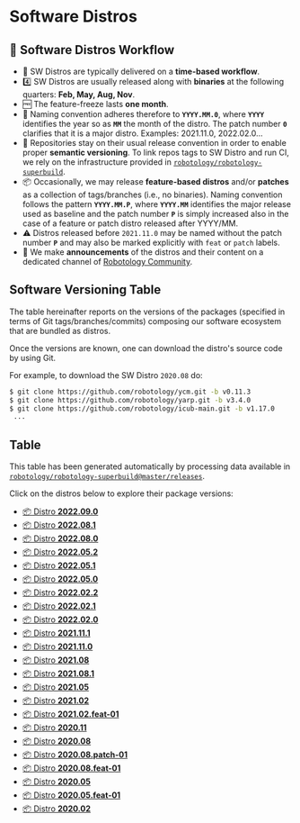 Software Distros
===

## 🚀 Software Distros Workflow
- 📅 SW Distros are typically delivered on a **time-based workflow**.
- 4️⃣ SW Distros are usually released along with **binaries** at the following quarters: **Feb, May, Aug, Nov**.
- 🆓 The feature-freeze lasts **one month**.
- 📛 Naming convention adheres therefore to **`YYYY.MM.0`**, where **`YYYY`** identifies the year so as **`MM`** the month of the distro. The patch number **`0`** clarifies that it is a major distro. Examples: 2021.11.0, 2022.02.0...
- 📝 Repositories stay on their usual release convention in order to enable proper **semantic versioning**. To link repos tags to SW Distro and run CI, we rely on the infrastructure provided in [`robotology/robotology-superbuild`](https://github.com/robotology/robotology-superbuild).
- 📦 Occasionally, we may release **feature-based distros** and/or **patches** as a collection of tags/branches (i.e., no binaries). Naming convention follows the pattern **`YYYY.MM.P`**, where **`YYYY.MM`** identifies the major release used as baseline and the patch number **`P`** is simply increased also in the case of a feature or patch distro released after YYYY/MM.
- ⚠ Distros released before `2021.11.0` may be named without the patch number **`P`** and may also be marked explicitly with `feat` or `patch` labels. 
- 📢 We make **announcements** of the distros and their content on a dedicated channel of [Robotology Community](https://github.com/robotology/community/discussions/categories/releases).

## Software Versioning Table
The table hereinafter reports on the versions of the packages (specified in terms of Git tags/branches/commits)
composing our software ecosystem that are bundled as distros.

Once the versions are known, one can download the distro's source code by using Git.

For example, to download the SW Distro `2020.08` do:
```sh
$ git clone https://github.com/robotology/ycm.git -b v0.11.3
$ git clone https://github.com/robotology/yarp.git -b v3.4.0
$ git clone https://github.com/robotology/icub-main.git -b v1.17.0
 ...
```

## Table
This table has been generated automatically by processing data available in [`robotology/robotology-superbuild@master/releases`](https://github.com/robotology/robotology-superbuild/tree/master/releases).

Click on the distros below to explore their package versions:

- [📦 Distro **2022.09.0**](./2022.09.0.md)
- [📦 Distro **2022.08.1**](./2022.08.1.md)
- [📦 Distro **2022.08.0**](./2022.08.0.md)
- [📦 Distro **2022.05.2**](./2022.05.2.md)
- [📦 Distro **2022.05.1**](./2022.05.1.md)
- [📦 Distro **2022.05.0**](./2022.05.0.md)
- [📦 Distro **2022.02.2**](./2022.02.2.md)
- [📦 Distro **2022.02.1**](./2022.02.1.md)
- [📦 Distro **2022.02.0**](./2022.02.0.md)
- [📦 Distro **2021.11.1**](./2021.11.1.md)
- [📦 Distro **2021.11.0**](./2021.11.0.md)
- [📦 Distro **2021.08**](./2021.08.md)
- [📦 Distro **2021.08.1**](./2021.08.1.md)
- [📦 Distro **2021.05**](./2021.05.md)
- [📦 Distro **2021.02**](./2021.02.md)
- [📦 Distro **2021.02.feat-01**](./2021.02.feat-01.md)
- [📦 Distro **2020.11**](./2020.11.md)
- [📦 Distro **2020.08**](./2020.08.md)
- [📦 Distro **2020.08.patch-01**](./2020.08.patch-01.md)
- [📦 Distro **2020.08.feat-01**](./2020.08.feat-01.md)
- [📦 Distro **2020.05**](./2020.05.md)
- [📦 Distro **2020.05.feat-01**](./2020.05.feat-01.md)
- [📦 Distro **2020.02**](./2020.02.md)
